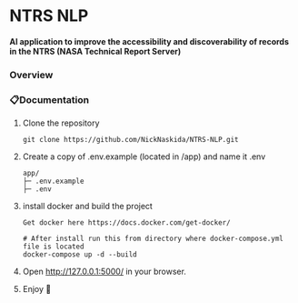# NTRS NLP
#### AI application to improve the accessibility and discoverability of records in the NTRS (NASA Technical Report Server)

### Overview

### 📋Documentation
1. Clone the repository

    ```
    git clone https://github.com/NickNaskida/NTRS-NLP.git
    ```

2. Create a copy of .env.example (located in /app) and name it .env
    ```
    app/
    ├─ .env.example
    ├─ .env
    ```

3. install docker and build the project

    ```
    Get docker here https://docs.docker.com/get-docker/
   
    # After install run this from directory where docker-compose.yml file is located
    docker-compose up -d --build
    ```

4. Open http://127.0.0.1:5000/ in your browser.
5. Enjoy 💫